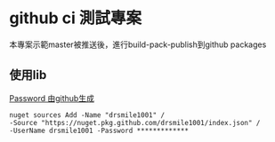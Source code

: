 # github ci 測試專案
本專案示範master被推送後，進行build-pack-publish到github packages

## 使用lib
 [Password 由github生成](https://help.github.com/en/github/authenticating-to-github/creating-a-personal-access-token-for-the-command-line)
```shell
nuget sources Add -Name "drsmile1001" /
-Source "https://nuget.pkg.github.com/drsmile1001/index.json" /
-UserName drsmile1001 -Password *************
```